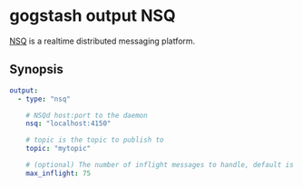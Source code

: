 # gogstash output NSQ

[NSQ](https://nsq.io) is a realtime distributed messaging platform.

## Synopsis

```yaml
output:
  - type: "nsq"

    # NSQd host:port to the daemon
    nsq: "localhost:4150"

    # topic is the topic to publish to
    topic: "mytopic"

    # (optional) The number of inflight messages to handle, default is 150
    max_inflight: 75
```
